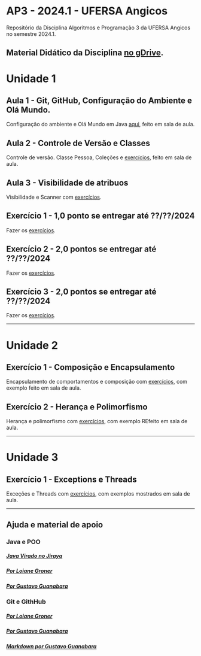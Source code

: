 # AP3 - 2024.1 - UFERSA Angicos

Repositório da Disciplina Algoritmos e Programação 3 da UFERSA Angicos no semestre 2024.1.

## Material Didático da Disciplina [no gDrive](https://drive.google.com/open?id=16I2WfDFZMKDNZGPu1Wq2rl1uceQUZjr6).


# Unidade 1

## Aula 1 - Git, GitHub, Configuração do Ambiente e Olá Mundo.

Configuração do ambiente e Olá Mundo em Java [aqui](unidade1/aula1.md), feito em sala de aula.

## Aula 2 - Controle de Versão e Classes

Controle de versão. Classe Pessoa, Coleções e [exercícios](unidade1/aula2.md), feito em sala de aula.

## Aula 3 - Visibilidade de atribuos

Visibilidade e Scanner com [exercícios](unidade1/aula3.md).

## Exercício 1 - 1,0 ponto se entregar até ??/??/2024

Fazer os [exercícios](unidade1/exercício1.md).

## Exercício 2 - 2,0 pontos se entregar até ??/??/2024

Fazer os [exercícios](unidade1/exercício2.md).

## Exercício 3 - 2,0 pontos se entregar até ??/??/2024

Fazer os [exercícios](unidade1/exercício3.md).

---

# Unidade 2

## Exercício 1 - Composição e Encapsulamento

Encapsulamento de comportamentos e composição com [exercícios](unidade2/exercicio1.md), com exemplo feito em sala de aula.

## Exercício 2 - Herança e Polimorfismo

Herança e polimorfismo com [exercícios](unidade2/exercicio2.md), com exemplo REfeito em sala de aula.

---

# Unidade 3

## Exercício 1 - Exceptions e Threads

Exceções e Threads com [exercícios](unidade3/exercicio1.md), com exemplos mostrados em sala de aula.

---

## Ajuda e material de apoio

### Java e POO

##### [Java Virado no Jiraya](https://www.youtube.com/playlist?list=PL62G310vn6nFIsOCC0H-C2infYgwm8SWW)

##### [Por Loiane Groner](https://www.youtube.com/playlist?list=PLGxZ4Rq3BOBq0KXHsp5J3PxyFaBIXVs3r)

##### [Por Gustavo Guanabara](https://www.youtube.com/playlist?list=PLHz_AreHm4dkqe2aR0tQK74m8SFe-aGsY)

### Git e GithHub

##### [Por Loiane Groner](https://www.youtube.com/watch?v=UMhskLXJuq4)

##### [Por Gustavo Guanabara](https://www.youtube.com/watch?v=xEKo29OWILE&list=PLHz_AreHm4dm7ZULPAmadvNhH6vk9oNZA)

##### [Markdown por Gustavo Guanabara](/git_github_gguanabara)


